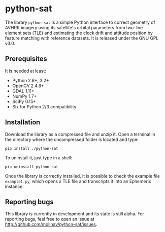 # python-sat

The library `python-sat` is a simple Python interface to correct geometry of
AVHRR imagery using its satellite's orbital parameters from two-line element
sets (TLE) and estimating the clock drift and attitude position by feature
matching with reference datasets. It is released under the GNU
GPL v3.0.

Prerequisites
-------------

It is needed at least:

* Python 2.6+, 3.2+
* OpenCV 2.4.8+
* GDAL 1.11+
* NumPy 1.7+
* SciPy 0.15+
* Six for Python 2/3 compatibility

Installation
------------

Download the library as a compressed file and unzip it. Open a terminal in the
directory where the uncompressed folder is located and type:

```
pip install ./python-sat
```

To uninstall it, just type in a shell:

```
pip uninstall python-sat
```

Once the library is correctly installed, it is possible to check the example
file `example1.py`, which opens a TLE file and transcripts it into an Ephemeris
instance.

Reporting bugs
--------------

This library is currently in development and its state is still alpha. For
reporting bugs, feel free to open an issue at
http://github.com/molinav/python-sat/issues.

